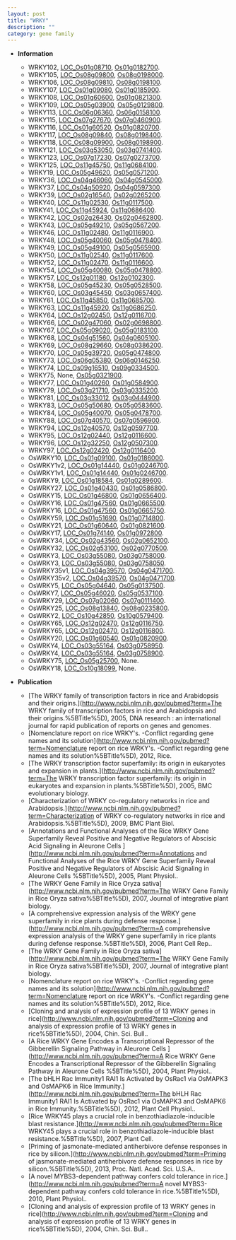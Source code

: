 ```yaml
---
layout: post
title: "WRKY"
description: ""
category: gene family
---
```


* **Information**  
    + WRKY102, [LOC_Os01g08710](http://rice.uga.edu/cgi-bin/ORF_infopage.cgi?orf=LOC_Os01g08710), [Os01g0182700](http://rapdb.dna.affrc.go.jp/viewer/gbrowse_details/irgsp1?name=Os01g0182700).
    + WRKY105, [LOC_Os08g09800](http://rice.uga.edu/cgi-bin/ORF_infopage.cgi?orf=LOC_Os08g09800), [Os08g0198000](http://rapdb.dna.affrc.go.jp/viewer/gbrowse_details/irgsp1?name=Os08g0198000).
    + WRKY106, [LOC_Os08g09810](http://rice.uga.edu/cgi-bin/ORF_infopage.cgi?orf=LOC_Os08g09810), [Os08g0198100](http://rapdb.dna.affrc.go.jp/viewer/gbrowse_details/irgsp1?name=Os08g0198100).
    + WRKY107, [LOC_Os01g09080](http://rice.uga.edu/cgi-bin/ORF_infopage.cgi?orf=LOC_Os01g09080), [Os01g0185900](http://rapdb.dna.affrc.go.jp/viewer/gbrowse_details/irgsp1?name=Os01g0185900).
    + WRKY108, [LOC_Os01g60600](http://rice.uga.edu/cgi-bin/ORF_infopage.cgi?orf=LOC_Os01g60600), [Os01g0821300](http://rapdb.dna.affrc.go.jp/viewer/gbrowse_details/irgsp1?name=Os01g0821300).
    + WRKY109, [LOC_Os05g03900](http://rice.uga.edu/cgi-bin/ORF_infopage.cgi?orf=LOC_Os05g03900), [Os05g0129800](http://rapdb.dna.affrc.go.jp/viewer/gbrowse_details/irgsp1?name=Os05g0129800).
    + WRKY113, [LOC_Os06g06360](http://rice.uga.edu/cgi-bin/ORF_infopage.cgi?orf=LOC_Os06g06360), [Os06g0158100](http://rapdb.dna.affrc.go.jp/viewer/gbrowse_details/irgsp1?name=Os06g0158100).
    + WRKY115, [LOC_Os07g27670](http://rice.uga.edu/cgi-bin/ORF_infopage.cgi?orf=LOC_Os07g27670), [Os07g0460900](http://rapdb.dna.affrc.go.jp/viewer/gbrowse_details/irgsp1?name=Os07g0460900).
    + WRKY116, [LOC_Os01g60520](http://rice.uga.edu/cgi-bin/ORF_infopage.cgi?orf=LOC_Os01g60520), [Os01g0820700](http://rapdb.dna.affrc.go.jp/viewer/gbrowse_details/irgsp1?name=Os01g0820700).
    + WRKY117, [LOC_Os08g09840](http://rice.uga.edu/cgi-bin/ORF_infopage.cgi?orf=LOC_Os08g09840), [Os08g0198400](http://rapdb.dna.affrc.go.jp/viewer/gbrowse_details/irgsp1?name=Os08g0198400).
    + WRKY118, [LOC_Os08g09900](http://rice.uga.edu/cgi-bin/ORF_infopage.cgi?orf=LOC_Os08g09900), [Os08g0198900](http://rapdb.dna.affrc.go.jp/viewer/gbrowse_details/irgsp1?name=Os08g0198900).
    + WRKY121, [LOC_Os03g53050](http://rice.uga.edu/cgi-bin/ORF_infopage.cgi?orf=LOC_Os03g53050), [Os03g0741400](http://rapdb.dna.affrc.go.jp/viewer/gbrowse_details/irgsp1?name=Os03g0741400).
    + WRKY123, [LOC_Os07g17230](http://rice.uga.edu/cgi-bin/ORF_infopage.cgi?orf=LOC_Os07g17230), [Os07g0273700](http://rapdb.dna.affrc.go.jp/viewer/gbrowse_details/irgsp1?name=Os07g0273700).
    + WRKY125, [LOC_Os11g45750](http://rice.uga.edu/cgi-bin/ORF_infopage.cgi?orf=LOC_Os11g45750), [Os11g0684100](http://rapdb.dna.affrc.go.jp/viewer/gbrowse_details/irgsp1?name=Os11g0684100).
    + WRKY19, [LOC_Os05g49620](http://rice.uga.edu/cgi-bin/ORF_infopage.cgi?orf=LOC_Os05g49620), [Os05g0571200](http://rapdb.dna.affrc.go.jp/viewer/gbrowse_details/irgsp1?name=Os05g0571200).
    + WRKY36, [LOC_Os04g46060](http://rice.uga.edu/cgi-bin/ORF_infopage.cgi?orf=LOC_Os04g46060), [Os04g0545000](http://rapdb.dna.affrc.go.jp/viewer/gbrowse_details/irgsp1?name=Os04g0545000).
    + WRKY37, [LOC_Os04g50920](http://rice.uga.edu/cgi-bin/ORF_infopage.cgi?orf=LOC_Os04g50920), [Os04g0597300](http://rapdb.dna.affrc.go.jp/viewer/gbrowse_details/irgsp1?name=Os04g0597300).
    + WRKY39, [LOC_Os02g16540](http://rice.uga.edu/cgi-bin/ORF_infopage.cgi?orf=LOC_Os02g16540), [Os02g0265200](http://rapdb.dna.affrc.go.jp/viewer/gbrowse_details/irgsp1?name=Os02g0265200).
    + WRKY40, [LOC_Os11g02530](http://rice.uga.edu/cgi-bin/ORF_infopage.cgi?orf=LOC_Os11g02530), [Os11g0117500](http://rapdb.dna.affrc.go.jp/viewer/gbrowse_details/irgsp1?name=Os11g0117500).
    + WRKY41, [LOC_Os11g45924](http://rice.uga.edu/cgi-bin/ORF_infopage.cgi?orf=LOC_Os11g45924), [Os11g0686400](http://rapdb.dna.affrc.go.jp/viewer/gbrowse_details/irgsp1?name=Os11g0686400).
    + WRKY42, [LOC_Os02g26430](http://rice.uga.edu/cgi-bin/ORF_infopage.cgi?orf=LOC_Os02g26430), [Os02g0462800](http://rapdb.dna.affrc.go.jp/viewer/gbrowse_details/irgsp1?name=Os02g0462800).
    + WRKY43, [LOC_Os05g49210](http://rice.uga.edu/cgi-bin/ORF_infopage.cgi?orf=LOC_Os05g49210), [Os05g0567200](http://rapdb.dna.affrc.go.jp/viewer/gbrowse_details/irgsp1?name=Os05g0567200).
    + WRKY46, [LOC_Os11g02480](http://rice.uga.edu/cgi-bin/ORF_infopage.cgi?orf=LOC_Os11g02480), [Os11g0116900](http://rapdb.dna.affrc.go.jp/viewer/gbrowse_details/irgsp1?name=Os11g0116900).
    + WRKY48, [LOC_Os05g40060](http://rice.uga.edu/cgi-bin/ORF_infopage.cgi?orf=LOC_Os05g40060), [Os05g0478400](http://rapdb.dna.affrc.go.jp/viewer/gbrowse_details/irgsp1?name=Os05g0478400).
    + WRKY49, [LOC_Os05g49100](http://rice.uga.edu/cgi-bin/ORF_infopage.cgi?orf=LOC_Os05g49100), [Os05g0565900](http://rapdb.dna.affrc.go.jp/viewer/gbrowse_details/irgsp1?name=Os05g0565900).
    + WRKY50, [LOC_Os11g02540](http://rice.uga.edu/cgi-bin/ORF_infopage.cgi?orf=LOC_Os11g02540), [Os11g0117600](http://rapdb.dna.affrc.go.jp/viewer/gbrowse_details/irgsp1?name=Os11g0117600).
    + WRKY52, [LOC_Os11g02470](http://rice.uga.edu/cgi-bin/ORF_infopage.cgi?orf=LOC_Os11g02470), [Os11g0116600](http://rapdb.dna.affrc.go.jp/viewer/gbrowse_details/irgsp1?name=Os11g0116600).
    + WRKY54, [LOC_Os05g40080](http://rice.uga.edu/cgi-bin/ORF_infopage.cgi?orf=LOC_Os05g40080), [Os05g0478800](http://rapdb.dna.affrc.go.jp/viewer/gbrowse_details/irgsp1?name=Os05g0478800).
    + WRKY57, [LOC_Os12g01180](http://rice.uga.edu/cgi-bin/ORF_infopage.cgi?orf=LOC_Os12g01180), [Os12g0102300](http://rapdb.dna.affrc.go.jp/viewer/gbrowse_details/irgsp1?name=Os12g0102300).
    + WRKY58, [LOC_Os05g45230](http://rice.uga.edu/cgi-bin/ORF_infopage.cgi?orf=LOC_Os05g45230), [Os05g0528500](http://rapdb.dna.affrc.go.jp/viewer/gbrowse_details/irgsp1?name=Os05g0528500).
    + WRKY60, [LOC_Os03g45450](http://rice.uga.edu/cgi-bin/ORF_infopage.cgi?orf=LOC_Os03g45450), [Os03g0657400](http://rapdb.dna.affrc.go.jp/viewer/gbrowse_details/irgsp1?name=Os03g0657400).
    + WRKY61, [LOC_Os11g45850](http://rice.uga.edu/cgi-bin/ORF_infopage.cgi?orf=LOC_Os11g45850), [Os11g0685700](http://rapdb.dna.affrc.go.jp/viewer/gbrowse_details/irgsp1?name=Os11g0685700).
    + WRKY63, [LOC_Os11g45920](http://rice.uga.edu/cgi-bin/ORF_infopage.cgi?orf=LOC_Os11g45920), [Os11g0686250](http://rapdb.dna.affrc.go.jp/viewer/gbrowse_details/irgsp1?name=Os11g0686250).
    + WRKY64, [LOC_Os12g02450](http://rice.uga.edu/cgi-bin/ORF_infopage.cgi?orf=LOC_Os12g02450), [Os12g0116700](http://rapdb.dna.affrc.go.jp/viewer/gbrowse_details/irgsp1?name=Os12g0116700).
    + WRKY66, [LOC_Os02g47060](http://rice.uga.edu/cgi-bin/ORF_infopage.cgi?orf=LOC_Os02g47060), [Os02g0698800](http://rapdb.dna.affrc.go.jp/viewer/gbrowse_details/irgsp1?name=Os02g0698800).
    + WRKY67, [LOC_Os05g09020](http://rice.uga.edu/cgi-bin/ORF_infopage.cgi?orf=LOC_Os05g09020), [Os05g0183100](http://rapdb.dna.affrc.go.jp/viewer/gbrowse_details/irgsp1?name=Os05g0183100).
    + WRKY68, [LOC_Os04g51560](http://rice.uga.edu/cgi-bin/ORF_infopage.cgi?orf=LOC_Os04g51560), [Os04g0605100](http://rapdb.dna.affrc.go.jp/viewer/gbrowse_details/irgsp1?name=Os04g0605100).
    + WRKY69, [LOC_Os08g29660](http://rice.uga.edu/cgi-bin/ORF_infopage.cgi?orf=LOC_Os08g29660), [Os08g0386200](http://rapdb.dna.affrc.go.jp/viewer/gbrowse_details/irgsp1?name=Os08g0386200).
    + WRKY70, [LOC_Os05g39720](http://rice.uga.edu/cgi-bin/ORF_infopage.cgi?orf=LOC_Os05g39720), [Os05g0474800](http://rapdb.dna.affrc.go.jp/viewer/gbrowse_details/irgsp1?name=Os05g0474800).
    + WRKY73, [LOC_Os06g05380](http://rice.uga.edu/cgi-bin/ORF_infopage.cgi?orf=LOC_Os06g05380), [Os06g0146250](http://rapdb.dna.affrc.go.jp/viewer/gbrowse_details/irgsp1?name=Os06g0146250).
    + WRKY74, [LOC_Os09g16510](http://rice.uga.edu/cgi-bin/ORF_infopage.cgi?orf=LOC_Os09g16510), [Os09g0334500](http://rapdb.dna.affrc.go.jp/viewer/gbrowse_details/irgsp1?name=Os09g0334500).
    + WRKY75, None, [Os05g0321900](http://rapdb.dna.affrc.go.jp/viewer/gbrowse_details/irgsp1?name=Os05g0321900).
    + WRKY77, [LOC_Os01g40260](http://rice.uga.edu/cgi-bin/ORF_infopage.cgi?orf=LOC_Os01g40260), [Os01g0584900](http://rapdb.dna.affrc.go.jp/viewer/gbrowse_details/irgsp1?name=Os01g0584900).
    + WRKY79, [LOC_Os03g21710](http://rice.uga.edu/cgi-bin/ORF_infopage.cgi?orf=LOC_Os03g21710), [Os03g0335200](http://rapdb.dna.affrc.go.jp/viewer/gbrowse_details/irgsp1?name=Os03g0335200).
    + WRKY81, [LOC_Os03g33012](http://rice.uga.edu/cgi-bin/ORF_infopage.cgi?orf=LOC_Os03g33012), [Os03g0444900](http://rapdb.dna.affrc.go.jp/viewer/gbrowse_details/irgsp1?name=Os03g0444900).
    + WRKY83, [LOC_Os05g50680](http://rice.uga.edu/cgi-bin/ORF_infopage.cgi?orf=LOC_Os05g50680), [Os05g0583600](http://rapdb.dna.affrc.go.jp/viewer/gbrowse_details/irgsp1?name=Os05g0583600).
    + WRKY84, [LOC_Os05g40070](http://rice.uga.edu/cgi-bin/ORF_infopage.cgi?orf=LOC_Os05g40070), [Os05g0478700](http://rapdb.dna.affrc.go.jp/viewer/gbrowse_details/irgsp1?name=Os05g0478700).
    + WRKY88, [LOC_Os07g40570](http://rice.uga.edu/cgi-bin/ORF_infopage.cgi?orf=LOC_Os07g40570), [Os07g0596900](http://rapdb.dna.affrc.go.jp/viewer/gbrowse_details/irgsp1?name=Os07g0596900).
    + WRKY94, [LOC_Os12g40570](http://rice.uga.edu/cgi-bin/ORF_infopage.cgi?orf=LOC_Os12g40570), [Os12g0597700](http://rapdb.dna.affrc.go.jp/viewer/gbrowse_details/irgsp1?name=Os12g0597700).
    + WRKY95, [LOC_Os12g02440](http://rice.uga.edu/cgi-bin/ORF_infopage.cgi?orf=LOC_Os12g02440), [Os12g0116600](http://rapdb.dna.affrc.go.jp/viewer/gbrowse_details/irgsp1?name=Os12g0116600).
    + WRKY96, [LOC_Os12g32250](http://rice.uga.edu/cgi-bin/ORF_infopage.cgi?orf=LOC_Os12g32250), [Os12g0507300](http://rapdb.dna.affrc.go.jp/viewer/gbrowse_details/irgsp1?name=Os12g0507300).
    + WRKY97, [LOC_Os12g02420](http://rice.uga.edu/cgi-bin/ORF_infopage.cgi?orf=LOC_Os12g02420), [Os12g0116400](http://rapdb.dna.affrc.go.jp/viewer/gbrowse_details/irgsp1?name=Os12g0116400).
    + OsWRKY10, [LOC_Os01g09100](http://rice.uga.edu/cgi-bin/ORF_infopage.cgi?orf=LOC_Os01g09100), [Os01g0186000](http://rapdb.dna.affrc.go.jp/viewer/gbrowse_details/irgsp1?name=Os01g0186000).
    + OsWRKY1v2, [LOC_Os01g14440](http://rice.uga.edu/cgi-bin/ORF_infopage.cgi?orf=LOC_Os01g14440), [Os01g0246700](http://rapdb.dna.affrc.go.jp/viewer/gbrowse_details/irgsp1?name=Os01g0246700).
    + OsWRKY1v1, [LOC_Os01g14440](http://rice.uga.edu/cgi-bin/ORF_infopage.cgi?orf=LOC_Os01g14440), [Os01g0246700](http://rapdb.dna.affrc.go.jp/viewer/gbrowse_details/irgsp1?name=Os01g0246700).
    + OsWRKY9, [LOC_Os01g18584](http://rice.uga.edu/cgi-bin/ORF_infopage.cgi?orf=LOC_Os01g18584), [Os01g0289600](http://rapdb.dna.affrc.go.jp/viewer/gbrowse_details/irgsp1?name=Os01g0289600).
    + OsWRKY27, [LOC_Os01g40430](http://rice.uga.edu/cgi-bin/ORF_infopage.cgi?orf=LOC_Os01g40430), [Os01g0586800](http://rapdb.dna.affrc.go.jp/viewer/gbrowse_details/irgsp1?name=Os01g0586800).
    + OsWRKY15, [LOC_Os01g46800](http://rice.uga.edu/cgi-bin/ORF_infopage.cgi?orf=LOC_Os01g46800), [Os01g0656400](http://rapdb.dna.affrc.go.jp/viewer/gbrowse_details/irgsp1?name=Os01g0656400).
    + OsWRKY16, [LOC_Os01g47560](http://rice.uga.edu/cgi-bin/ORF_infopage.cgi?orf=LOC_Os01g47560), [Os01g0665500](http://rapdb.dna.affrc.go.jp/viewer/gbrowse_details/irgsp1?name=Os01g0665500).
    + OsWRKY16, [LOC_Os01g47560](http://rice.uga.edu/cgi-bin/ORF_infopage.cgi?orf=LOC_Os01g47560), [Os01g0665750](http://rapdb.dna.affrc.go.jp/viewer/gbrowse_details/irgsp1?name=Os01g0665750).
    + OsWRKY59, [LOC_Os01g51690](http://rice.uga.edu/cgi-bin/ORF_infopage.cgi?orf=LOC_Os01g51690), [Os01g0714800](http://rapdb.dna.affrc.go.jp/viewer/gbrowse_details/irgsp1?name=Os01g0714800).
    + OsWRKY21, [LOC_Os01g60640](http://rice.uga.edu/cgi-bin/ORF_infopage.cgi?orf=LOC_Os01g60640), [Os01g0821600](http://rapdb.dna.affrc.go.jp/viewer/gbrowse_details/irgsp1?name=Os01g0821600).
    + OsWRKY17, [LOC_Os01g74140](http://rice.uga.edu/cgi-bin/ORF_infopage.cgi?orf=LOC_Os01g74140), [Os01g0972800](http://rapdb.dna.affrc.go.jp/viewer/gbrowse_details/irgsp1?name=Os01g0972800).
    + OsWRKY34, [LOC_Os02g43560](http://rice.uga.edu/cgi-bin/ORF_infopage.cgi?orf=LOC_Os02g43560), [Os02g0652100](http://rapdb.dna.affrc.go.jp/viewer/gbrowse_details/irgsp1?name=Os02g0652100).
    + OsWRKY32, [LOC_Os02g53100](http://rice.uga.edu/cgi-bin/ORF_infopage.cgi?orf=LOC_Os02g53100), [Os02g0770500](http://rapdb.dna.affrc.go.jp/viewer/gbrowse_details/irgsp1?name=Os02g0770500).
    + OsWRKY3, [LOC_Os03g55080](http://rice.uga.edu/cgi-bin/ORF_infopage.cgi?orf=LOC_Os03g55080), [Os03g0758000](http://rapdb.dna.affrc.go.jp/viewer/gbrowse_details/irgsp1?name=Os03g0758000).
    + OsWRKY3, [LOC_Os03g55080](http://rice.uga.edu/cgi-bin/ORF_infopage.cgi?orf=LOC_Os03g55080), [Os03g0758050](http://rapdb.dna.affrc.go.jp/viewer/gbrowse_details/irgsp1?name=Os03g0758050).
    + OsWRKY35v1, [LOC_Os04g39570](http://rice.uga.edu/cgi-bin/ORF_infopage.cgi?orf=LOC_Os04g39570), [Os04g0471700](http://rapdb.dna.affrc.go.jp/viewer/gbrowse_details/irgsp1?name=Os04g0471700).
    + OsWRKY35v2, [LOC_Os04g39570](http://rice.uga.edu/cgi-bin/ORF_infopage.cgi?orf=LOC_Os04g39570), [Os04g0471700](http://rapdb.dna.affrc.go.jp/viewer/gbrowse_details/irgsp1?name=Os04g0471700).
    + OsWRKY5, [LOC_Os05g04640](http://rice.uga.edu/cgi-bin/ORF_infopage.cgi?orf=LOC_Os05g04640), [Os05g0137500](http://rapdb.dna.affrc.go.jp/viewer/gbrowse_details/irgsp1?name=Os05g0137500).
    + OsWRKY7, [LOC_Os05g46020](http://rice.uga.edu/cgi-bin/ORF_infopage.cgi?orf=LOC_Os05g46020), [Os05g0537100](http://rapdb.dna.affrc.go.jp/viewer/gbrowse_details/irgsp1?name=Os05g0537100).
    + OsWRKY29, [LOC_Os07g02060](http://rice.uga.edu/cgi-bin/ORF_infopage.cgi?orf=LOC_Os07g02060), [Os07g0111400](http://rapdb.dna.affrc.go.jp/viewer/gbrowse_details/irgsp1?name=Os07g0111400).
    + OsWRKY25, [LOC_Os08g13840](http://rice.uga.edu/cgi-bin/ORF_infopage.cgi?orf=LOC_Os08g13840), [Os08g0235800](http://rapdb.dna.affrc.go.jp/viewer/gbrowse_details/irgsp1?name=Os08g0235800).
    + OsWRKY2, [LOC_Os10g42850](http://rice.uga.edu/cgi-bin/ORF_infopage.cgi?orf=LOC_Os10g42850), [Os10g0579400](http://rapdb.dna.affrc.go.jp/viewer/gbrowse_details/irgsp1?name=Os10g0579400).
    + OsWRKY65, [LOC_Os12g02470](http://rice.uga.edu/cgi-bin/ORF_infopage.cgi?orf=LOC_Os12g02470), [Os12g0116750](http://rapdb.dna.affrc.go.jp/viewer/gbrowse_details/irgsp1?name=Os12g0116750).
    + OsWRKY65, [LOC_Os12g02470](http://rice.uga.edu/cgi-bin/ORF_infopage.cgi?orf=LOC_Os12g02470), [Os12g0116800](http://rapdb.dna.affrc.go.jp/viewer/gbrowse_details/irgsp1?name=Os12g0116800).
    + OsWRKY20, [LOC_Os01g60540](http://rice.uga.edu/cgi-bin/ORF_infopage.cgi?orf=LOC_Os01g60540), [Os01g0820900](http://rapdb.dna.affrc.go.jp/viewer/gbrowse_details/irgsp1?name=Os01g0820900).
    + OsWRKY4, [LOC_Os03g55164](http://rice.uga.edu/cgi-bin/ORF_infopage.cgi?orf=LOC_Os03g55164), [Os03g0758950](http://rapdb.dna.affrc.go.jp/viewer/gbrowse_details/irgsp1?name=Os03g0758950).
    + OsWRKY4, [LOC_Os03g55164](http://rice.uga.edu/cgi-bin/ORF_infopage.cgi?orf=LOC_Os03g55164), [Os03g0758900](http://rapdb.dna.affrc.go.jp/viewer/gbrowse_details/irgsp1?name=Os03g0758900).
    + OsWRKY75, [LOC_Os05g25700](http://rice.uga.edu/cgi-bin/ORF_infopage.cgi?orf=LOC_Os05g25700), None.
    + OsWRKY18, [LOC_Os10g18099](http://rice.uga.edu/cgi-bin/ORF_infopage.cgi?orf=LOC_Os10g18099), None.

* **Publication**  
    + [The WRKY family of transcription factors in rice and Arabidopsis and their origins.](http://www.ncbi.nlm.nih.gov/pubmed?term=The WRKY family of transcription factors in rice and Arabidopsis and their origins.%5BTitle%5D), 2005, DNA research : an international journal for rapid publication of reports on genes and genomes.
    + [Nomenclature report on rice WRKY's. -Conflict regarding gene names and its solution](http://www.ncbi.nlm.nih.gov/pubmed?term=Nomenclature report on rice WRKY's. -Conflict regarding gene names and its solution%5BTitle%5D), 2012, Rice.
    + [The WRKY transcription factor superfamily: its origin in eukaryotes and expansion in plants.](http://www.ncbi.nlm.nih.gov/pubmed?term=The WRKY transcription factor superfamily: its origin in eukaryotes and expansion in plants.%5BTitle%5D), 2005, BMC evolutionary biology.
    + [Characterization of WRKY co-regulatory networks in rice and Arabidopsis.](http://www.ncbi.nlm.nih.gov/pubmed?term=Characterization of WRKY co-regulatory networks in rice and Arabidopsis.%5BTitle%5D), 2009, BMC Plant Biol.
    + [Annotations and Functional Analyses of the Rice WRKY Gene Superfamily Reveal Positive and Negative Regulators of Abscisic Acid Signaling in Aleurone Cells ](http://www.ncbi.nlm.nih.gov/pubmed?term=Annotations and Functional Analyses of the Rice WRKY Gene Superfamily Reveal Positive and Negative Regulators of Abscisic Acid Signaling in Aleurone Cells %5BTitle%5D), 2005, Plant Physiol..
    + [The WRKY Gene Family in Rice Oryza sativa](http://www.ncbi.nlm.nih.gov/pubmed?term=The WRKY Gene Family in Rice Oryza sativa%5BTitle%5D), 2007, Journal of integrative plant biology.
    + [A comprehensive expression analysis of the WRKY gene superfamily in rice plants during defense response.](http://www.ncbi.nlm.nih.gov/pubmed?term=A comprehensive expression analysis of the WRKY gene superfamily in rice plants during defense response.%5BTitle%5D), 2006, Plant Cell Rep..
    + [The WRKY Gene Family in Rice Oryza sativa](http://www.ncbi.nlm.nih.gov/pubmed?term=The WRKY Gene Family in Rice Oryza sativa%5BTitle%5D), 2007, Journal of integrative plant biology.
    + [Nomenclature report on rice WRKY's. -Conflict regarding gene names and its solution](http://www.ncbi.nlm.nih.gov/pubmed?term=Nomenclature report on rice WRKY's. -Conflict regarding gene names and its solution%5BTitle%5D), 2012, Rice.
    + [Cloning and analysis of expression profile of 13 WRKY genes in rice](http://www.ncbi.nlm.nih.gov/pubmed?term=Cloning and analysis of expression profile of 13 WRKY genes in rice%5BTitle%5D), 2004, Chin. Sci. Bull..
    + [A Rice WRKY Gene Encodes a Transcriptional Repressor of the Gibberellin Signaling Pathway in Aleurone Cells ](http://www.ncbi.nlm.nih.gov/pubmed?term=A Rice WRKY Gene Encodes a Transcriptional Repressor of the Gibberellin Signaling Pathway in Aleurone Cells %5BTitle%5D), 2004, Plant Physiol..
    + [The bHLH Rac Immunity1 RAI1 Is Activated by OsRac1 via OsMAPK3 and OsMAPK6 in Rice Immunity.](http://www.ncbi.nlm.nih.gov/pubmed?term=The bHLH Rac Immunity1 RAI1 Is Activated by OsRac1 via OsMAPK3 and OsMAPK6 in Rice Immunity.%5BTitle%5D), 2012, Plant Cell Physiol..
    + [Rice WRKY45 plays a crucial role in benzothiadiazole-inducible blast resistance.](http://www.ncbi.nlm.nih.gov/pubmed?term=Rice WRKY45 plays a crucial role in benzothiadiazole-inducible blast resistance.%5BTitle%5D), 2007, Plant Cell.
    + [Priming of jasmonate-mediated antiherbivore defense responses in rice by silicon.](http://www.ncbi.nlm.nih.gov/pubmed?term=Priming of jasmonate-mediated antiherbivore defense responses in rice by silicon.%5BTitle%5D), 2013, Proc. Natl. Acad. Sci. U.S.A..
    + [A novel MYBS3-dependent pathway confers cold tolerance in rice.](http://www.ncbi.nlm.nih.gov/pubmed?term=A novel MYBS3-dependent pathway confers cold tolerance in rice.%5BTitle%5D), 2010, Plant Physiol..
    + [Cloning and analysis of expression profile of 13 WRKY genes in rice](http://www.ncbi.nlm.nih.gov/pubmed?term=Cloning and analysis of expression profile of 13 WRKY genes in rice%5BTitle%5D), 2004, Chin. Sci. Bull..


